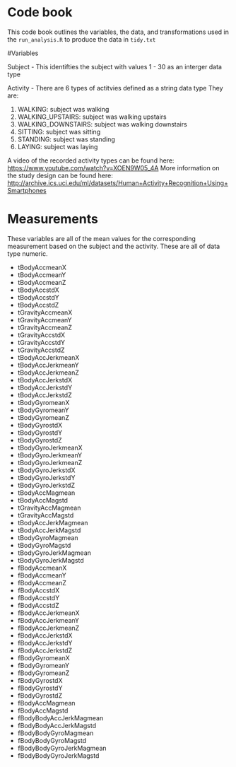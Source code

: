 # Code book

This code book outlines the variables, the data, and transformations used in the `run_analysis.R` to produce the data in `tidy.txt`

#Variables

Subject - This identifties the subject with values 1 - 30 as an interger data type

Activity - There are 6 types of actitvies defined as a string data type 
They are:
1. WALKING: subject was walking
2. WALKING_UPSTAIRS: subject was walking upstairs
3. WALKING_DOWNSTAIRS: subject was walking downstairs
4. SITTING: subject was sitting
5. STANDING: subject was standing
6. LAYING: subject was laying

A video of the recorded activity types can be found here: https://www.youtube.com/watch?v=XOEN9W05_4A
More information on the study design can be found here: http://archive.ics.uci.edu/ml/datasets/Human+Activity+Recognition+Using+Smartphones 


# Measurements

These variables are all of the mean values for the corresponding measurement based on the subject and the activity.  These are all of data type numeric. 

- tBodyAccmeanX
- tBodyAccmeanY
- tBodyAccmeanZ
- tBodyAccstdX
- tBodyAccstdY
- tBodyAccstdZ
- tGravityAccmeanX
- tGravityAccmeanY
- tGravityAccmeanZ
- tGravityAccstdX
- tGravityAccstdY
- tGravityAccstdZ
- tBodyAccJerkmeanX
- tBodyAccJerkmeanY
- tBodyAccJerkmeanZ
- tBodyAccJerkstdX
- tBodyAccJerkstdY
- tBodyAccJerkstdZ
- tBodyGyromeanX
- tBodyGyromeanY
- tBodyGyromeanZ
- tBodyGyrostdX
- tBodyGyrostdY
- tBodyGyrostdZ
- tBodyGyroJerkmeanX
- tBodyGyroJerkmeanY
- tBodyGyroJerkmeanZ
- tBodyGyroJerkstdX
- tBodyGyroJerkstdY
- tBodyGyroJerkstdZ
- tBodyAccMagmean
- tBodyAccMagstd
- tGravityAccMagmean
- tGravityAccMagstd
- tBodyAccJerkMagmean
- tBodyAccJerkMagstd
- tBodyGyroMagmean
- tBodyGyroMagstd
- tBodyGyroJerkMagmean
- tBodyGyroJerkMagstd
- fBodyAccmeanX
- fBodyAccmeanY
- fBodyAccmeanZ
- fBodyAccstdX
- fBodyAccstdY
- fBodyAccstdZ
- fBodyAccJerkmeanX
- fBodyAccJerkmeanY
- fBodyAccJerkmeanZ
- fBodyAccJerkstdX
- fBodyAccJerkstdY
- fBodyAccJerkstdZ
- fBodyGyromeanX
- fBodyGyromeanY
- fBodyGyromeanZ
- fBodyGyrostdX
- fBodyGyrostdY
- fBodyGyrostdZ
- fBodyAccMagmean
- fBodyAccMagstd
- fBodyBodyAccJerkMagmean
- fBodyBodyAccJerkMagstd
- fBodyBodyGyroMagmean
- fBodyBodyGyroMagstd
- fBodyBodyGyroJerkMagmean
- fBodyBodyGyroJerkMagstd